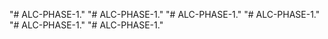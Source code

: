 "# ALC-PHASE-1." 
"# ALC-PHASE-1." 
"# ALC-PHASE-1." 
"# ALC-PHASE-1." 
"# ALC-PHASE-1." 
"# ALC-PHASE-1." 
